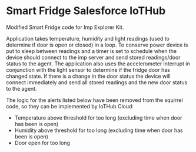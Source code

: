# Smart Fridge Salesforce IoTHub

Modified Smart Fridge code for Imp Explorer Kit. 

Application takes temperature, humidity and light readings (used to determine if door is open or closed) in a loop. To conserve power device is put to sleep between readings and a timer is set to schedule when the device should connect to the imp server and send stored readings/door status to the agent. The application also uses the accelerometer interrupt in conjunction with the light sensor to determine if the fridge door has changed state. If there is a change in the door status the device will connect immediately and send all stored readings and the new door status to the agent.  

The logic for the alerts listed below have been removed from the squirrel code, so they can be implemented by IoTHub Cloud: 
* Temperature above threshold for too long (excluding time when door has been is open)
* Humidity above threshold for too long (excluding time when door has been is open)
* Door open for too long
